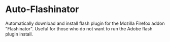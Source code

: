 Auto-Flashinator
================

Automatically download and install flash plugin for the Mozilla Firefox addon "Flashinator". Useful for those who do not want to run the Adobe flash plugin install.
